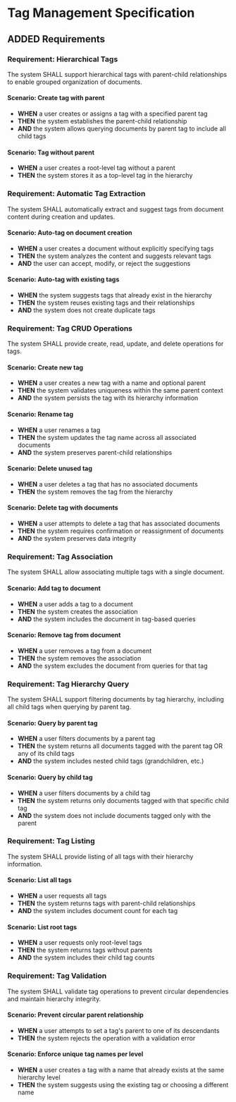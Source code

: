 # Tag Management Specification

## ADDED Requirements

### Requirement: Hierarchical Tags
The system SHALL support hierarchical tags with parent-child relationships to enable grouped organization of documents.

#### Scenario: Create tag with parent
- **WHEN** a user creates or assigns a tag with a specified parent tag
- **THEN** the system establishes the parent-child relationship
- **AND** the system allows querying documents by parent tag to include all child tags

#### Scenario: Tag without parent
- **WHEN** a user creates a root-level tag without a parent
- **THEN** the system stores it as a top-level tag in the hierarchy

### Requirement: Automatic Tag Extraction
The system SHALL automatically extract and suggest tags from document content during creation and updates.

#### Scenario: Auto-tag on document creation
- **WHEN** a user creates a document without explicitly specifying tags
- **THEN** the system analyzes the content and suggests relevant tags
- **AND** the user can accept, modify, or reject the suggestions

#### Scenario: Auto-tag with existing tags
- **WHEN** the system suggests tags that already exist in the hierarchy
- **THEN** the system reuses existing tags and their relationships
- **AND** the system does not create duplicate tags

### Requirement: Tag CRUD Operations
The system SHALL provide create, read, update, and delete operations for tags.

#### Scenario: Create new tag
- **WHEN** a user creates a new tag with a name and optional parent
- **THEN** the system validates uniqueness within the same parent context
- **AND** the system persists the tag with its hierarchy information

#### Scenario: Rename tag
- **WHEN** a user renames a tag
- **THEN** the system updates the tag name across all associated documents
- **AND** the system preserves parent-child relationships

#### Scenario: Delete unused tag
- **WHEN** a user deletes a tag that has no associated documents
- **THEN** the system removes the tag from the hierarchy

#### Scenario: Delete tag with documents
- **WHEN** a user attempts to delete a tag that has associated documents
- **THEN** the system requires confirmation or reassignment of documents
- **AND** the system preserves data integrity

### Requirement: Tag Association
The system SHALL allow associating multiple tags with a single document.

#### Scenario: Add tag to document
- **WHEN** a user adds a tag to a document
- **THEN** the system creates the association
- **AND** the system includes the document in tag-based queries

#### Scenario: Remove tag from document
- **WHEN** a user removes a tag from a document
- **THEN** the system removes the association
- **AND** the system excludes the document from queries for that tag

### Requirement: Tag Hierarchy Query
The system SHALL support filtering documents by tag hierarchy, including all child tags when querying by parent tag.

#### Scenario: Query by parent tag
- **WHEN** a user filters documents by a parent tag
- **THEN** the system returns all documents tagged with the parent tag OR any of its child tags
- **AND** the system includes nested child tags (grandchildren, etc.)

#### Scenario: Query by child tag
- **WHEN** a user filters documents by a child tag
- **THEN** the system returns only documents tagged with that specific child tag
- **AND** the system does not include documents tagged only with the parent

### Requirement: Tag Listing
The system SHALL provide listing of all tags with their hierarchy information.

#### Scenario: List all tags
- **WHEN** a user requests all tags
- **THEN** the system returns tags with parent-child relationships
- **AND** the system includes document count for each tag

#### Scenario: List root tags
- **WHEN** a user requests only root-level tags
- **THEN** the system returns tags without parents
- **AND** the system includes their child tag counts

### Requirement: Tag Validation
The system SHALL validate tag operations to prevent circular dependencies and maintain hierarchy integrity.

#### Scenario: Prevent circular parent relationship
- **WHEN** a user attempts to set a tag's parent to one of its descendants
- **THEN** the system rejects the operation with a validation error

#### Scenario: Enforce unique tag names per level
- **WHEN** a user creates a tag with a name that already exists at the same hierarchy level
- **THEN** the system suggests using the existing tag or choosing a different name
